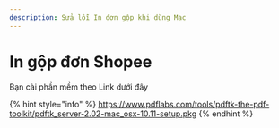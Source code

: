 ```yaml
---
description: Sửa lỗi In đơn gộp khi dùng Mac
---
```


# In gộp đơn Shopee

Bạn cài phần mềm theo Link dưới đây 

{% hint style="info" %}
https://www.pdflabs.com/tools/pdftk-the-pdf-toolkit/pdftk_server-2.02-mac_osx-10.11-setup.pkg
{% endhint %}

